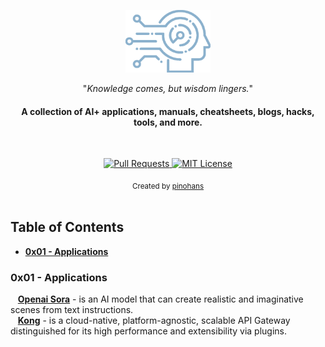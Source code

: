 <p align="center">
  <a href="https://github.com/PicoOrg/Knowledge-of-AI-Plus">
    <img src="static/img/logo.svg" style="height:100px">
  </a>
</p>

<p align="center">"<i>Knowledge comes, but wisdom lingers.</i>"</p>

<h4 align="center">A collection of AI+ applications, manuals, cheatsheets, blogs, hacks, tools, and more.</h4>

<br>

<p align="center">
  <a href="https://github.com/PicoOrg/Knowledge-of-AI-Plus/pulls">
    <img src="https://img.shields.io/badge/PRs-welcome-brightgreen.svg?longCache=true" alt="Pull Requests">
  </a>
  <a href="license.md">
    <img src="https://img.shields.io/badge/License-MIT-lightgrey.svg?longCache=true" alt="MIT License">
  </a>
</p>


<div align="center">
  <sub>Created by
  <a href="https://github.com/pinohans">pinohans</a></div>

<br>


## Table of Contents

- **[0x01 - Applications](#0x01---applications)**

### 0x01 - Applications

<p>
&nbsp;&nbsp; <a href="https://openai.com/sora"><b>Openai Sora</b></a> - is an AI model that can create realistic and imaginative scenes from text instructions.<br>
&nbsp;&nbsp; <a href="https://github.com/Kong/kong"><b>Kong</b></a> - is a cloud-native, platform-agnostic, scalable API Gateway distinguished for its high performance and extensibility via plugins.<br>
</p>
